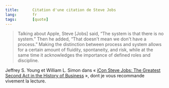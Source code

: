 ```yaml
---
title:      Citation d'une citation de Steve Jobs
lang:       fr
tags:       [quote]
---
```


> Talking about Apple, Steve [Jobs] said, “The system is that there is no system.” Then he added, “That doesn't mean we don't have a process.” Making the distinction between process and system allows for a certain amount of fluidity, spontaneity, and risk, while at the same time it acknowledges the importance of defined roles and discipline.

Jeffrey S. Young et William L. Simon dans « [iCon Steve Jobs: The Greatest Second Act in the History of Business](http://www.amazon.fr/gp/redirect.html?ie=UTF8&location=http%3A%2F%2Fwww.amazon.fr%2Fdp%2F0471787841&tag=phpheaven-21&linkCode=ur2&camp=1642&creative=6746) », dont je vous recommande vivement la lecture.
